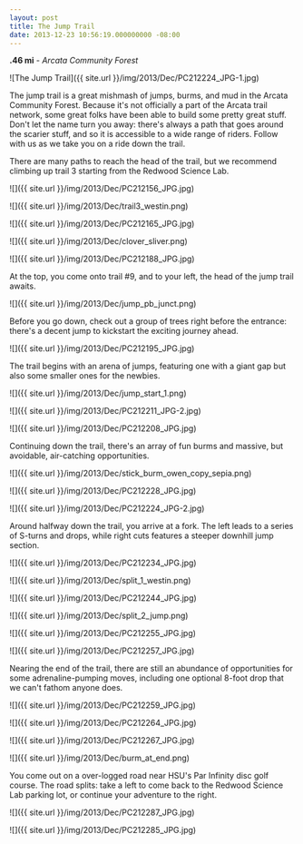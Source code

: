 ```yaml
---
layout: post
title: The Jump Trail
date: 2013-12-23 10:56:19.000000000 -08:00
---
```

**.46 mi** - 
*Arcata Community Forest*

![The Jump Trail]({{ site.url }}/img/2013/Dec/PC212224_JPG-1.jpg)

The jump trail is a great mishmash of jumps, burms, and mud in the Arcata Community Forest. Because it's not officially a part of the Arcata trail network, some great folks have been able to build some pretty great stuff. Don't let the name turn you away: there's always a path that goes around the scarier stuff, and so it is accessible to a wide range of riders. Follow with us as we take you on a ride down the trail.

There are many paths to reach the head of the trail, but we recommend climbing up trail 3 starting from the Redwood Science Lab.

![]({{ site.url }}/img/2013/Dec/PC212156_JPG.jpg)

![]({{ site.url }}/img/2013/Dec/trail3_westin.png)

![]({{ site.url }}/img/2013/Dec/PC212165_JPG.jpg)

![]({{ site.url }}/img/2013/Dec/clover_sliver.png)

![]({{ site.url }}/img/2013/Dec/PC212188_JPG.jpg)

At the top, you come onto trail #9, and to your left, the head of the jump trail awaits.

![]({{ site.url }}/img/2013/Dec/jump_pb_junct.png)

Before you go down, check out a group of trees right before the entrance: there's a decent jump to kickstart the exciting journey ahead.

![]({{ site.url }}/img/2013/Dec/PC212195_JPG.jpg)

The trail begins with an arena of jumps, featuring one with a giant gap but also some smaller ones for the newbies.

![]({{ site.url }}/img/2013/Dec/jump_start_1.png)

![]({{ site.url }}/img/2013/Dec/PC212211_JPG-2.jpg)

![]({{ site.url }}/img/2013/Dec/PC212208_JPG.jpg)

Continuing down the trail, there's an array of fun burms and massive, but avoidable, air-catching opportunities.

![]({{ site.url }}/img/2013/Dec/stick_burm_owen_copy_sepia.png)

![]({{ site.url }}/img/2013/Dec/PC212228_JPG.jpg)

![]({{ site.url }}/img/2013/Dec/PC212224_JPG-2.jpg)

Around halfway down the trail, you arrive at a fork. The left leads to a series of S-turns and drops, while right cuts features a steeper downhill jump section.

![]({{ site.url }}/img/2013/Dec/PC212234_JPG.jpg)

![]({{ site.url }}/img/2013/Dec/split_1_westin.png)

![]({{ site.url }}/img/2013/Dec/PC212244_JPG.jpg)

![]({{ site.url }}/img/2013/Dec/split_2_jump.png)

![]({{ site.url }}/img/2013/Dec/PC212255_JPG.jpg)

![]({{ site.url }}/img/2013/Dec/PC212257_JPG.jpg)

Nearing the end of the trail, there are still an abundance of opportunities for some adrenaline-pumping moves, including one optional 8-foot drop that we can't fathom anyone does.

![]({{ site.url }}/img/2013/Dec/PC212259_JPG.jpg)

![]({{ site.url }}/img/2013/Dec/PC212264_JPG.jpg)

![]({{ site.url }}/img/2013/Dec/PC212267_JPG.jpg)

![]({{ site.url }}/img/2013/Dec/burm_at_end.png)

You come out on a over-logged road near HSU's Par Infinity disc golf course. The road splits: take a left to come back to the Redwood Science Lab parking lot, or continue your adventure to the right.

![]({{ site.url }}/img/2013/Dec/PC212287_JPG.jpg)

![]({{ site.url }}/img/2013/Dec/PC212285_JPG.jpg)
